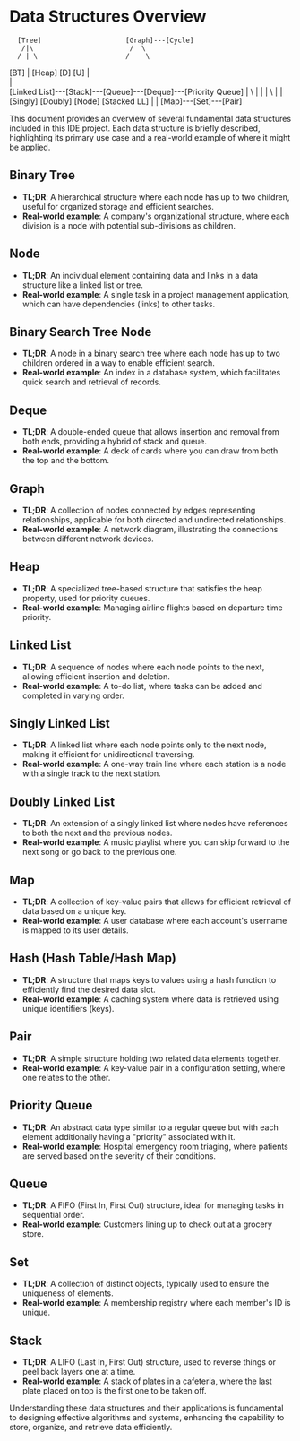 # Data Structures Overview

      [Tree]                     [Graph]---[Cycle]
       /|\                        /  \
      / | \                      /    \
   [BT] |  [Heap]               [D]    [U]
        |                        \
        |                         \
  [Linked List]---[Stack]---[Queue]---[Deque]---[Priority Queue]
    |       \         |         |
    |        \        |         |
  [Singly]  [Doubly] [Node]   [Stacked LL]
                |
                |
               [Map]---[Set]---[Pair]

This document provides an overview of several fundamental data structures included in this IDE project. Each data structure is briefly described, highlighting its primary use case and a real-world example of where it might be applied.

## Binary Tree

- **TL;DR**: A hierarchical structure where each node has up to two children, useful for organized storage and efficient searches.
- **Real-world example**: A company's organizational structure, where each division is a node with potential sub-divisions as children.

## Node

- **TL;DR**: An individual element containing data and links in a data structure like a linked list or tree.
- **Real-world example**: A single task in a project management application, which can have dependencies (links) to other tasks.

## Binary Search Tree Node

- **TL;DR**: A node in a binary search tree where each node has up to two children ordered in a way to enable efficient search.
- **Real-world example**: An index in a database system, which facilitates quick search and retrieval of records.

## Deque

- **TL;DR**: A double-ended queue that allows insertion and removal from both ends, providing a hybrid of stack and queue.
- **Real-world example**: A deck of cards where you can draw from both the top and the bottom.

## Graph

- **TL;DR**: A collection of nodes connected by edges representing relationships, applicable for both directed and undirected relationships.
- **Real-world example**: A network diagram, illustrating the connections between different network devices.

## Heap

- **TL;DR**: A specialized tree-based structure that satisfies the heap property, used for priority queues.
- **Real-world example**: Managing airline flights based on departure time priority.

## Linked List

- **TL;DR**: A sequence of nodes where each node points to the next, allowing efficient insertion and deletion.
- **Real-world example**: A to-do list, where tasks can be added and completed in varying order.

## Singly Linked List

- **TL;DR**: A linked list where each node points only to the next node, making it efficient for unidirectional traversing.
- **Real-world example**: A one-way train line where each station is a node with a single track to the next station.

## Doubly Linked List

- **TL;DR**: An extension of a singly linked list where nodes have references to both the next and the previous nodes.
- **Real-world example**: A music playlist where you can skip forward to the next song or go back to the previous one.


## Map

- **TL;DR**: A collection of key-value pairs that allows for efficient retrieval of data based on a unique key.
- **Real-world example**: A user database where each account's username is mapped to its user details.

## Hash (Hash Table/Hash Map)

- **TL;DR**: A structure that maps keys to values using a hash function to efficiently find the desired data slot.
- **Real-world example**: A caching system where data is retrieved using unique identifiers (keys).

## Pair

- **TL;DR**: A simple structure holding two related data elements together.
- **Real-world example**: A key-value pair in a configuration setting, where one relates to the other.

## Priority Queue

- **TL;DR**: An abstract data type similar to a regular queue but with each element additionally having a "priority" associated with it.
- **Real-world example**: Hospital emergency room triaging, where patients are served based on the severity of their conditions.

## Queue

- **TL;DR**: A FIFO (First In, First Out) structure, ideal for managing tasks in sequential order.
- **Real-world example**: Customers lining up to check out at a grocery store.

## Set

- **TL;DR**: A collection of distinct objects, typically used to ensure the uniqueness of elements.
- **Real-world example**: A membership registry where each member's ID is unique.

## Stack

- **TL;DR**: A LIFO (Last In, First Out) structure, used to reverse things or peel back layers one at a time.
- **Real-world example**: A stack of plates in a cafeteria, where the last plate placed on top is the first one to be taken off.


Understanding these data structures and their applications is fundamental to designing effective algorithms and systems, enhancing the capability to store, organize, and retrieve data efficiently.

